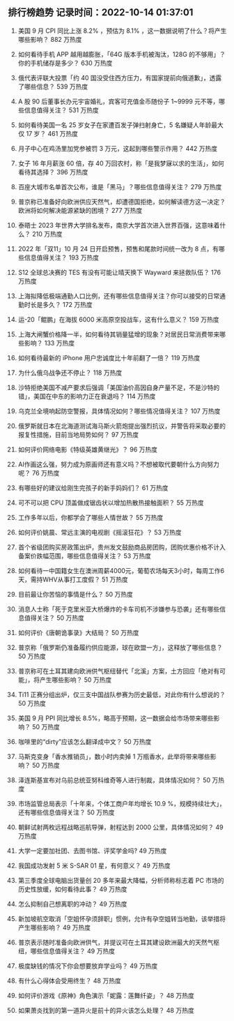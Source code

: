 
## 排行榜趋势 记录时间：2022-10-14 01:37:01
  
  1. 美国 9 月 CPI 同比上涨 8.2% ，预估为 8.1% ，这一数据说明了什么？将产生哪些影响？ 882 万热度
    
  2. 如何看待手机 APP 越用越膨胀，「64G 版本手机被淘汰，128G 的不够用」？你的手机储存是多少？ 630 万热度
    
  3. 俄代表评联大投票「约 40 国没受住西方压力，有国家提前向俄道歉」，透露了哪些信息？ 539 万热度
    
  4. A 股 90 后董事长办元宇宙婚礼，宾客可充值金币随份子 1~9999 元不等，哪些信息值得关注？ 531 万热度
    
  5. 如何看待美国一名 25 岁女子在家遭百发子弹扫射身亡，5 名嫌疑人年龄最大仅 17 岁？ 461 万热度
    
  6. 月子中心在鸡汤里加党参被罚 3 万元，这起到哪些警示作用？ 442 万热度
    
  7. 女子 16 年月薪涨 60 倍，存 40 万回农村，称「是我梦寐以求的生活」，如何看待其选择？ 396 万热度
    
  8. 百座大城市名单首次公布，谁是「黑马」？哪些信息值得关注？ 279 万热度
    
  9. 普京称已准备好向欧洲供应天然气，却遭德国拒绝，如何解读德方这一决定？欧洲将如何解决能源紧缺的困境？ 277 万热度
    
  10. 泰晤士 2023 年世界大学排名发布，南京大学首次进入世界百强，这意味着什么？ 210 万热度
    
  11. 2022 年「双11」10 月 24 日开启预售，预售和尾款时间统一改为 8 点，有哪些信息值得关注？ 193 万热度
    
  12. S12 全球总决赛的 TES 有没有可能让晴天换下 Wayward 来拯救队伍？ 176 万热度
    
  13. 上海拟降低极端通勤人口比例，还有哪些信息值得关注？你可以接受的日常通勤时长是多久？ 172 万热度
    
  14. 运-20「鲲鹏」在海拔 6000 米高原空投战车，这有什么意义？ 159 万热度
    
  15. 上海大闸蟹价格降一半，如何看待其销量猛增的现象？对居民日常消费带来哪些影响？ 133 万热度
    
  16. 如何看待最新的 iPhone 用户忠诚度比十年前翻了一倍？ 119 万热度
    
  17. 为什么俄乌战争还不停止？ 118 万热度
    
  18. 沙特拒绝美国不减产要求后强调「美国油价高因自身产量不足，不是沙特的错」，美国在中东的影响力正在衰退吗？ 114 万热度
    
  19. 乌克兰全境响起防空警报，具体情况如何？哪些情况值得关注？ 107 万热度
    
  20. 俄罗斯就日本在北海道测试海马斯火箭炮提出强烈抗议，并警告将采取必要的报复性措施，目前当地局势如何？ 97 万热度
    
  21. 如何评价网络电影《特级英雄黄继光》？ 96 万热度
    
  22. AI作画这么强，努力成为原画师还有意义吗？不想被取代要朝什么方向努力呢？ 76 万热度
    
  23. 有哪些好的建议给刚生完孩子的新手妈妈们？ 61 万热度
    
  24. 可不可以把 CPU 顶盖做成锯齿状以增加热散热接触面积？ 55 万热度
    
  25. 工作多年以后，你都学会了哪些人情世故？ 55 万热度
    
  26. 如何评价姚晨、常远主演的电视剧《摇滚狂花》？ 53 万热度
    
  27. 首个省级团购买房政策出炉，贵州发文鼓励商品房团购，团购优惠价格不计入备案价跌幅范围，哪些信息值得关注？ 53 万热度
    
  28. 如何看待一中国籍女生在澳洲周薪4000元，葡萄农场每天3小时，每周工作6天，需持WHV从事打工度假？ 51 万热度
    
  29. 目前最让你苦恼的事情是什么？ 50 万热度
    
  30. 消息人士称「死于克里米亚大桥爆炸的卡车司机不涉嫌参与恐袭」还有哪些信息值得关注？ 50 万热度
    
  31. 如何评价《唐朝诡事录》大结局？ 50 万热度
    
  32. 普京称「俄罗斯仍准备履约供应能源，球在欧盟一方」，这释放了哪些信息？ 50 万热度
    
  33. 普京称可在土耳其建向欧洲供气枢纽替代「北溪」方案，土方回应「绝对有可能」，将产生哪些影响？ 50 万热度
    
  34. Ti11 正赛分组出炉，仅三支中国战队参赛为历史最低，对此你有什么想说的？ 50 万热度
    
  35. 美国 9 月 PPI 同比增长 8.5%，略高于预期，这一数据会给市场带来哪些影响？ 50 万热度
    
  36. 咖啡里的“dirty”应该怎么翻译成中文？ 50 万热度
    
  37. 马斯克变身「香水推销员」，数小时内卖掉 1 万瓶香水，此举将带来哪些影响？ 50 万热度
    
  38. 泽连斯基宣布对乌前总统亚努科维奇等人进行制裁，具体情况如何？ 50 万热度
    
  39. 市场监管总局表示「十年来，个体工商户年均增长 10.9 %，规模持续壮大」，还有哪些信息值得关注？ 50 万热度
    
  40. 朝鲜试射两枚远程战略巡航导弹，射程达到 2000 公里，具体情况如何？ 49 万热度
    
  41. 大学一定要加社团、去图书馆、评奖学金吗? 49 万热度
    
  42. 我国成功发射 5 米 S-SAR 01 星，有何意义？ 49 万热度
    
  43. 第三季度全球电脑出货量创 20 多年来最大降幅，分析师称标志着 PC 市场的历史性放缓，如何看待此事？ 49 万热度
    
  44. 怎么抑制自己想离职的冲动？ 49 万热度
    
  45. 新加坡航空取消「空姐怀孕须辞职」惯例，允许有孕空姐转当地勤，该举措将产生哪些影响？ 49 万热度
    
  46. 普京表示随时准备向欧洲供气，并提议可在土耳其建设欧洲最大的天然气枢纽，哪些信息值得关注？ 49 万热度
    
  47. 极度缺钱的情况下你会想要放弃学业吗？ 49 万热度
    
  48. 有什么心得体会受用终生？ 48 万热度
    
  49. 如何评价游戏《原神》角色演示「妮露：莲舞纤姿」？ 48 万热度
    
  50. 如果萧炎找到的第一道异火是前十的异火该怎么处理？ 48 万热度
    